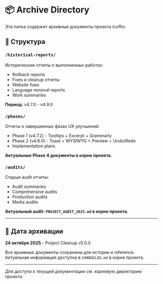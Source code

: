 # 📦 Archive Directory

Эта папка содержит архивные документы проекта icoffio.

## 📁 Структура

### `/historical-reports/`
Исторические отчеты о выполненных работах:
- Rollback reports
- Fixes и cleanup отчеты
- Website fixes
- Language removal reports
- Work summaries

**Период:** v4.7.0 - v4.9.0

### `/phases/`
Отчеты о завершенных фазах UX улучшений:
- Phase 1 (v4.7.2) - Tooltips + Excerpt + Grammarly
- Phase 2 (v4.8.0) - Toast + WYSIWYG + Preview + Undo/Redo
- Implementation plans

**Актуальные Phase 4 документы в корне проекта.**

### `/audits/`
Старые audit отчеты:
- Audit summaries
- Comprehensive audits
- Production audits
- Media audits

**Актуальный audit: `PROJECT_AUDIT_2025.md` в корне проекта.**

---

## 📅 Дата архивации

**24 октября 2025** - Project Cleanup v5.0.0

Все архивные документы сохранены для истории и reference.
Актуальная информация доступна в `CHANGELOG.md` в корне проекта.

---

*Для доступа к текущей документации см. корневую директорию проекта.*


